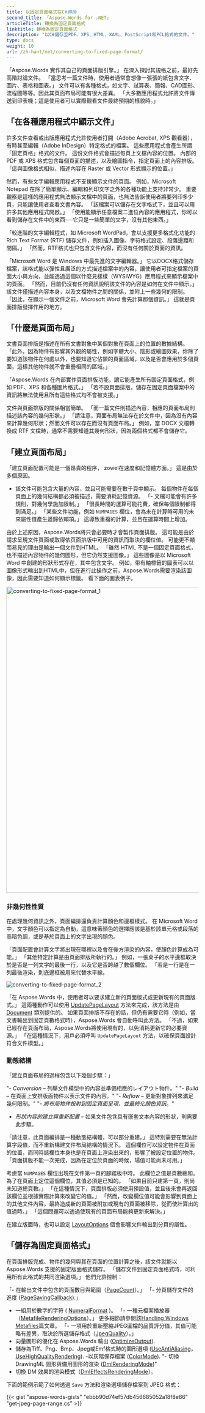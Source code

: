 ```yaml
---
title: 以固定頁面格式在C#轉換
second_title: 「Aspose.Words for .NET」
articleTitle: 轉換為固定頁面格式
linktitle: 轉換為固定頁面格式
description: "以C#儲存至PDF、XPS、HTML、XAML、PostScript和PCL格式的文件。"
type: docs
weight: 10
url: /zh-hant/net/converting-to-fixed-page-format/
---
```


「Aspose.Words 實作其自己的頁面排版引擎。」 在深入探討其規格之前，最好先高階討論文件。 「當思考一篇文件時，使用者通常會想像一張張的紙包含文字、圖片、表格和圖表。」 文件可以有各種格式，如文字、試算表、簡報、CAD圖形、流程圖等等。因此其頁面布局可能有很大差異。 「大多數應用程式允許將文件傳送到印表機；這是使用者可以實際觀看文件最終預期的樣貌時。」

## 「在各種應用程式中顯示文件」

許多文件查看或出版應用程式允許使用者打開（Adobe Acrobat, XPS 觀看器），有時甚至編輯（Adobe InDesign）特定格式的檔案。 這些應用程式會產生所謂「固定頁格」格式的文件。 這份文件格式會描述每頁上文檔內容的位置。 內部的 PDF 或 XPS 格式包含每個頁面的描述，以及繪圖指令，指定頁面上的內容排版。 「這與圖像格式相似，描述內容在 Raster 或 Vector 形式顯示的位置。」

然而，有些文字編輯應用程式不支援顯示文件的頁面。 例如，Microsoft Notepad 在除了簡單顯示、編輯和列印文字之外的各種功能上支持非常少。 重要觀察是這樣的應用程式無法顯示文檔中的頁面，也無法告訴使用者將要列印多少頁，只能讓使用者查看文書內容。 「該檔案可以儲存在文字格式下，並且可以用許多其他應用程式開啟。」 「使用能顯示任意檔案二進位內容的應用程式，你可以看到儲存在文件中的東西──它只是一些簡單的文字，沒有其他東西。」

「較進階的文字編輯程式，如 Microsoft WordPad，會以支援更多格式化功能的 Rich Text Format (RTF) 儲存文件，例如插入圖像、字符格式設定、段落邊距和間隔。」 「然而，RTF格式也只包含文件內容，而沒有任何關於頁面的資訊。

「Microsoft Word 是 Windows 中最先進的文字編輯器。」 它以DOCX格式儲存檔案，該格式能以彈性且廣泛的方式描述檔案中的內容，讓使用者可指定檔案的頁面大小與方向，並能透過這個以什麼見樣樣（WYSIWYG）應用程式來顯示檔案中的頁面。 「然而，目前仍沒有任何資訊說明該文件的內容是如何在文件中顯示。」 該文件僅描述內容本身，以及文檔物件之間的關係，並附上一些幾何的限制。 「因此，在顯示一個文件之前，Microsoft Word 會先計算那個資訊。」 這就是頁面排版發揮作用的地方。

## 「什麼是頁面布局」

文書頁面排版是描述在所有文書對象中某個對象在頁面上的位置的數據結構。 「此外，因為物件有影響其外觀的屬性，例如字體大小、陰影或繪圖效果，你除了要知道該物件在何處以外，也要知道它佔領的頁面區域，以及是否會應用於多個頁面，這樣其他物件就不會重疊相同的區域。」

「Aspose.Words 在內部實作頁面排版功能，讓它能產生所有固定頁面格式，例如 PDF、XPS 和各種圖片格式。」 「若不設頁面排版，儲存在固定頁面檔案中的資訊將無法使用且所有這些格式均不會被支援。」

文件與頁面排版的關係相當簡單。 「而一篇文件則描述內容，相應的頁面布局則描述該內容的幾何形狀。」 「請注意，頁面布局無法存在於文件中，因為沒有內容來計算幾何形狀；然而文件可以存在而沒有頁面布局。」 例如，當 DOCX 文檔轉換成 RTF 文檔時，通常不需要知道其幾何形狀，因為兩個格式都不會儲存它。

## 「建立頁面布局」

「建立頁面配置可能是一個昂貴的程序， zowel在速度和記憶體方面。」 這是由於多個原因。

- 該文件可能包含大量的內容，並且可能需要在數千頁中顯示。 每個物件在每個頁面上的幾何結構都必須被描述，需要消耗記憶資源。
「- 文檔可能會有許多規則，對幾何學施加限制。」 「很長時間的運算可能花費，確保每個限制都得到滿足。」
「某些文件功能，例如 `NUMPAGES` 欄位，會為未在計算時可用的未來屬性值產生遞歸依賴項。」 這導致重複的計算，並且在運算時間上增加。

由於上述原因，Aspose.Words將只會必要時才會製作頁面排版。 這可能是由於請求呈現文件頁面或取得依页面排版中可用的資訊而取決的欄位值。 可能更不顯而易見的理由是輸出一個文件到HTML。 「雖然 HTML 不是一個固定頁面格式，也不描述內容物件的幾何圖形，但它仍然支援圖像。」 這些圖像是以 Microsoft Word 中創建的形狀形式存在，其中包含文字。 例如，带有軸標籤的圖表可以以圖像形式輸出到HTML中，但在進行此操作之前，Aspose.Words需要渲染該圖像，因此需要知道如何顯示標籤。 看下面的圖表例子。

<img src="converting-to-fixed-page-format-1.png" alt="converting-to-fixed-page-format_1" style="width:800px"/>

### 非幾何性性質

在處理幾何資訊之外，頁面編排還負責計算顏色和邊框樣式。 在 Microsoft Word 中，文字顏色可以指定為自動，這意味著顏色的選擇應該是基於該單元格或段落的高暗色調，或是基於頁面上的文字出現的顏色。

「頁面配置會計算文字將出現在哪裡以及會在後方渲染的內容，使顏色計算成為可能。」 「其他特定計算是由頁面排版所執行的。」 例如，一張桌子的水平邊框取決於是否是一列文字的最後一行，以及它是否跨越了數個欄位。 「若是一行是在一列最後渲染，則底邊框被用來代替水平線。

![converting-to-fixed-page-format_2](converting-to-fixed-page-format-2.png)

「在 Aspose.Words 中，使用者可以要求建立新的頁面版式或更新現有的頁面版式。」 這兩種動作可以使用 [UpdatePageLayout](https://reference.aspose.com/words/net/aspose.words/document/updatepagelayout/) 方法來完成，該方法是由 [Document](https://reference.aspose.com/words/net/aspose.words/document/) 類別提供的。 如果頁面排版不存在的話，但仍有需要它時（例如，當文書輸出到固定頁數格式時），Aspose.Words 會自動呼叫此方法。 「不過，如果已經存在頁面布局，Aspose.Words將使用現有的，以免消耗更新它的必要資源。」 「在這種情況下，用戶必須呼叫 `UpdatePageLayout` 方法，以確保頁面設計符合文件模型。」

### 動態結構

「建立頁面布局的過程包含以下幾個步驟：」

"- *Conversion* – 列舉文件模型中的內容並準備相應的レイアウト物件。"
"- *Build* – 在頁面上安排版面物件以表示文件的內容。"
"- *Reflow* – 更新對象排列來滿足幾何限制。"
"- *將布局物件投射到固定頁面呈現，並最終化顏色資訊*。"
- *形狀內容的建立與重新配置* – 如果文件包含具有嵌套文本內容的形狀，則需要此步驟。

「請注意，此頁面編排是一種動態結構體，可以部分重建。」 這特別需要在無法計算字段值，而不重新構建文件布局結構的情況下。 這個欄位可以設定物件在頁面的位置，而同時該欄位本身也是在頁面上渲染出來的，影響了被設定位置的物件。 「頁面排版不能一次完成，因為在定位於頁面的時候，場值可能尚未可用。」

考慮當 `NUMPAGES` 欄位出現在文件第一頁的腳踏板中時。 此欄位之值是頁數總和。 為了在頁面上定位這個欄位，其值必須是已知的。 「如果目前只建第一頁，則尚未知道總頁數。」 「在這種情況下，頁面排版必須使用預設值，並且後來會再返回該欄位並根據實際計算來改變它的值。」 「然而，改變欄位值可能會影響到頁面上的其他文件內容，最終造成新的頁面被附加或現有的頁面被移除，從而使計算出的值過時。」 「這個問題可以透過使現有的頁面布局能夠更新來解決。」

在建立版面時，也可以設定 [LayoutOptions](https://reference.aspose.com/words/net/aspose.words.layout/layoutoptions/) 個會影響文件輸出到分頁的屬性。

## 「儲存為固定頁面格式」

在頁面排版完成、物件的幾何與其在頁面的位置計算之後，該文件就能以 Aspose.Words 支援的固定版面格式儲存。 「儲存文件到固定頁面格式時，可利用所有此格式的共同渲染選項。」 他們允許控制：

「- 在輸出文件中包含的頁面數目與範圍（[PageCount](https://reference.aspose.com/words/net/aspose.words/document/pagecount/)）。」
「- 分頁儲存文件的進度 ([PageSavingCallback](https://reference.aspose.com/words/net/aspose.words.saving/fixedpagesaveoptions/pagesavingcallback/)).」
- 一組用於數字的字符 ( [NumeralFormat](https://reference.aspose.com/words/net/aspose.words.saving/fixedpagesaveoptions/numeralformat/) )。
「- 一種元檔案播放器（[MetafileRenderingOptions](https://reference.aspose.com/words/net/aspose.words.saving/fixedpagesaveoptions/metafilerenderingoptions/)）。」 更多細節請參閱該[Handling Windows Metafiles](/words/net/handling-windows-metafiles/)篇文章。
「- 一項用於重新壓縮JPEG圖檔的品質評分值，其值可能略有差異，取決於所選儲存格式（[JpegQuality](https://reference.aspose.com/words/net/aspose.words.saving/fixedpagesaveoptions/jpegquality/)）。」
- 向量圖形的優化在 Aspose.Words 輸出 ([OptimizeOutput](https://reference.aspose.com/words/net/aspose.words.saving/fixedpagesaveoptions/optimizeoutput/)).
- 儲存為Tiff、Png、Bmp、Jpeg或Emf格式時的圖形選項 ([UseAntiAliasing](https://reference.aspose.com/words/net/aspose.words.saving/saveoptions/useantialiasing/)，[UseHighQualityRendering](https://reference.aspose.com/words/net/aspose.words.saving/saveoptions/usehighqualityrendering/)).
-以灰階保存檔案 ([ColorMode](https://reference.aspose.com/words/net/aspose.words.saving/fixedpagesaveoptions/colormode/)).
"- 切換 DrawingML 圖形與備用圖形的渲染 ([DmlRenderingMode](https://reference.aspose.com/words/net/aspose.words.saving/saveoptions/dmlrenderingmode/))"
- 切換 DM 效果的渲染模式（[DmlEffectsRenderingMode](https://reference.aspose.com/words/net/aspose.words.saving/saveoptions/dmleffectsrenderingmode/)）。

下面的範例示範了如何透過 `Save` 方法和渲染選項儲存檔案到 JPEG 格式：

{{< gist "aspose-words-gists" "ebbb90d74ef57db456685052a18f8e86" "get-jpeg-page-range.cs" >}}
